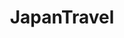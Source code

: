 ---
title: JapanTravel
crosslinks:
- Tokyo
- japan
- youtubefactsbot
- japanlife
- travel
- japancirclejerk
- chefknives
- youtubot
- NSFW_Japan
- tea
- movingtojapan
- MURICA
- Flights
- japanpics
- AsianBeauty
- fujix
- tmsbmeta
- fujirock
- LearnJapanese
- gaming
---